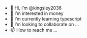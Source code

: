 - 👋 Hi, I’m @kingsley2036
- 👀 I’m interested in money
- 🌱 I’m currently learning typescript
- 💞️ I’m looking to collaborate on ...
- 📫 How to reach me ...

<!---
kingsley2036/kingsley2036 is a ✨ special ✨ repository because its `README.md` (this file) appears on your GitHub profile.
You can click the Preview link to take a look at your changes.
--->
